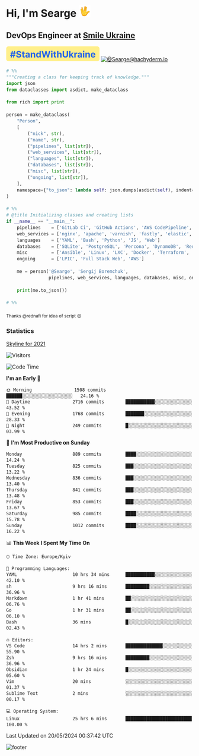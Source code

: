 # Hi, I'm Searge <img src="images/vulcan.webp" style="display: inline-block; margin: 0; height: 2rem" alt="Vulcan salute" />

## DevOps Engineer at [Smile Ukraine](https://smile-ukraine.com/en)

[![Stand With Ukraine](https://raw.githubusercontent.com/vshymanskyy/StandWithUkraine/main/badges/StandWithUkraine.svg)](https://stand-with-ukraine.pp.ua)
<a rel="me" href="https://hachyderm.io/@Searge">![@Searge@hachyderm.io](https://img.shields.io/badge/-@Searge-%232B90D9?logo=mastodon&logoColor=white)</a>

```python
# %%
"""Creating a class for keeping track of knowledge."""
import json
from dataclasses import asdict, make_dataclass

from rich import print

person = make_dataclass(
    "Person",
    [
        ("nick", str),
        ("name", str),
        ("pipelines", list[str]),
        ("web_services", list[str]),
        ("languages", list[str]),
        ("databases", list[str]),
        ("misc", list[str]),
        ("ongoing", list[str]),
    ],
    namespace={"to_json": lambda self: json.dumps(asdict(self), indent=4)},
)

# %%
# @title Initializing classes and creating lists
if __name__ == "__main__":
    pipelines    = ['GitLab Ci', 'GitHub Actions', 'AWS CodePipeline', 'Jenkins']
    web_services = ['nginx', 'apache', 'varnish', 'fastly', 'elastic', 'solr']
    languages    = ['YAML', 'Bash', 'Python', 'JS', 'Web']
    databases    = ['SQLite', 'PostgreSQL', 'Percona', 'DynamoDB', 'Redis']
    misc         = ['Ansible', 'Linux', 'LXC', 'Docker', 'Terraform', 'AWS']
    ongoing      = ['LPIC', 'Full Stack Web', 'AWS']

    me = person('@Searge', 'Sergij Boremchuk',
                pipelines, web_services, languages, databases, misc, ongoing)

    print(me.to_json())

# %%

```

<sub>Thanks @rednafi for idea of script :wink:</sub>

### Statistics

[Skyline for 2021](https://skyline.github.com/Searge/2021)

![Visitors](https://komarev.com/ghpvc/?username=searge&label=Profile%20views&color=0e75b6&style=flat) 
<!--START_SECTION:waka-->
![Code Time](http://img.shields.io/badge/Code%20Time-2%2C512%20hrs%201%20min-blue)

**I'm an Early 🐤** 

```text
🌞 Morning                1508 commits        ██████░░░░░░░░░░░░░░░░░░░   24.16 % 
🌆 Daytime                2716 commits        ███████████░░░░░░░░░░░░░░   43.52 % 
🌃 Evening                1768 commits        ███████░░░░░░░░░░░░░░░░░░   28.33 % 
🌙 Night                  249 commits         █░░░░░░░░░░░░░░░░░░░░░░░░   03.99 % 
```
📅 **I'm Most Productive on Sunday** 

```text
Monday                   889 commits         ████░░░░░░░░░░░░░░░░░░░░░   14.24 % 
Tuesday                  825 commits         ███░░░░░░░░░░░░░░░░░░░░░░   13.22 % 
Wednesday                836 commits         ███░░░░░░░░░░░░░░░░░░░░░░   13.40 % 
Thursday                 841 commits         ███░░░░░░░░░░░░░░░░░░░░░░   13.48 % 
Friday                   853 commits         ███░░░░░░░░░░░░░░░░░░░░░░   13.67 % 
Saturday                 985 commits         ████░░░░░░░░░░░░░░░░░░░░░   15.78 % 
Sunday                   1012 commits        ████░░░░░░░░░░░░░░░░░░░░░   16.22 % 
```


📊 **This Week I Spent My Time On** 

```text
🕑︎ Time Zone: Europe/Kyiv

💬 Programming Languages: 
YAML                     10 hrs 34 mins      ███████████░░░░░░░░░░░░░░   42.10 % 
sh                       9 hrs 16 mins       █████████░░░░░░░░░░░░░░░░   36.96 % 
Markdown                 1 hr 41 mins        ██░░░░░░░░░░░░░░░░░░░░░░░   06.76 % 
Go                       1 hr 31 mins        ██░░░░░░░░░░░░░░░░░░░░░░░   06.10 % 
Bash                     36 mins             █░░░░░░░░░░░░░░░░░░░░░░░░   02.43 % 

🔥 Editors: 
VS Code                  14 hrs 2 mins       ██████████████░░░░░░░░░░░   55.90 % 
Zsh                      9 hrs 16 mins       █████████░░░░░░░░░░░░░░░░   36.96 % 
Obsidian                 1 hr 24 mins        █░░░░░░░░░░░░░░░░░░░░░░░░   05.60 % 
Vim                      20 mins             ░░░░░░░░░░░░░░░░░░░░░░░░░   01.37 % 
Sublime Text             2 mins              ░░░░░░░░░░░░░░░░░░░░░░░░░   00.17 % 

💻 Operating System: 
Linux                    25 hrs 6 mins       █████████████████████████   100.00 % 
```


 Last Updated on 20/05/2024 00:37:42 UTC
<!--END_SECTION:waka-->

![footer](https://capsule-render.vercel.app/api?type=waving&color=gradient&customColorList=14,21&height=82&section=footer)
